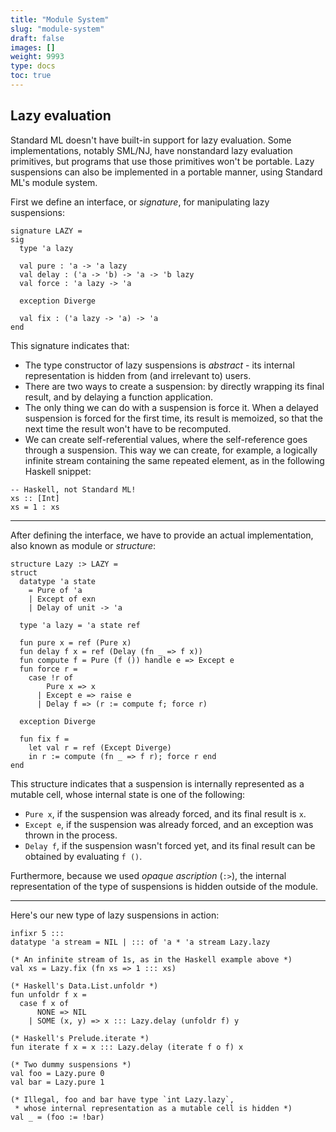 ```yaml
---
title: "Module System"
slug: "module-system"
draft: false
images: []
weight: 9993
type: docs
toc: true
---
```


## Lazy evaluation
Standard ML doesn't have built-in support for lazy evaluation. Some implementations, notably SML/NJ, have nonstandard lazy evaluation primitives, but programs that use those primitives won't be portable. Lazy suspensions can also be implemented in a portable manner, using Standard ML's module system.

First we define an interface, or *signature*, for manipulating lazy suspensions:

```
signature LAZY =
sig
  type 'a lazy
  
  val pure : 'a -> 'a lazy
  val delay : ('a -> 'b) -> 'a -> 'b lazy
  val force : 'a lazy -> 'a
  
  exception Diverge
  
  val fix : ('a lazy -> 'a) -> 'a
end
```

This signature indicates that:

* The type constructor of lazy suspensions is *abstract* - its internal representation is hidden from (and irrelevant to) users.
* There are two ways to create a suspension: by directly wrapping its final result, and by delaying a function application.
* The only thing we can do with a suspension is force it. When a delayed suspension is forced for the first time, its result is memoized, so that the next time the result won't have to be recomputed.
* We can create self-referential values, where the self-reference goes through a suspension. This way we can create, for example, a logically infinite stream containing the same repeated element, as in the following Haskell snippet:

```
-- Haskell, not Standard ML!
xs :: [Int]
xs = 1 : xs
```

---

After defining the interface, we have to provide an actual implementation, also known as module or *structure*:

```
structure Lazy :> LAZY =
struct
  datatype 'a state
    = Pure of 'a
    | Except of exn
    | Delay of unit -> 'a
  
  type 'a lazy = 'a state ref
  
  fun pure x = ref (Pure x)
  fun delay f x = ref (Delay (fn _ => f x))
  fun compute f = Pure (f ()) handle e => Except e
  fun force r =
    case !r of
        Pure x => x
      | Except e => raise e
      | Delay f => (r := compute f; force r)
  
  exception Diverge
  
  fun fix f =
    let val r = ref (Except Diverge)
    in r := compute (fn _ => f r); force r end
end
```

This structure indicates that a suspension is internally represented as a mutable cell, whose internal state is one of the following:

* `Pure x`, if the suspension was already forced, and its final result is `x`.
* `Except e`, if the suspension was already forced, and an exception was thrown in the process.
* `Delay f`, if the suspension wasn't forced yet, and its final result can be obtained by evaluating `f ()`.

Furthermore, because we used *opaque ascription* (`:>`), the internal representation of the type of suspensions is hidden outside of the module.

---

Here's our new type of lazy suspensions in action:

```
infixr 5 :::
datatype 'a stream = NIL | ::: of 'a * 'a stream Lazy.lazy

(* An infinite stream of 1s, as in the Haskell example above *)
val xs = Lazy.fix (fn xs => 1 ::: xs)

(* Haskell's Data.List.unfoldr *)
fun unfoldr f x =
  case f x of
      NONE => NIL
    | SOME (x, y) => x ::: Lazy.delay (unfoldr f) y

(* Haskell's Prelude.iterate *)
fun iterate f x = x ::: Lazy.delay (iterate f o f) x

(* Two dummy suspensions *)
val foo = Lazy.pure 0
val bar = Lazy.pure 1

(* Illegal, foo and bar have type `int Lazy.lazy`,
 * whose internal representation as a mutable cell is hidden *)
val _ = (foo := !bar)
```

